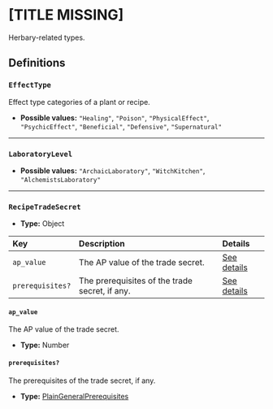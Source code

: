 # [TITLE MISSING]

Herbary-related types.

## Definitions

### <a name="EffectType"></a> `EffectType`

Effect type categories of a plant or recipe.

- **Possible values:** `"Healing"`, `"Poison"`, `"PhysicalEffect"`, `"PsychicEffect"`, `"Beneficial"`, `"Defensive"`, `"Supernatural"`

---

### <a name="LaboratoryLevel"></a> `LaboratoryLevel`

- **Possible values:** `"ArchaicLaboratory"`, `"WitchKitchen"`, `"AlchemistsLaboratory"`

---

### <a name="RecipeTradeSecret"></a> `RecipeTradeSecret`

- **Type:** Object

Key | Description | Details
:-- | :-- | :--
`ap_value` | The AP value of the trade secret. | <a href="#RecipeTradeSecret/ap_value">See details</a>
`prerequisites?` | The prerequisites of the trade secret, if any. | <a href="#RecipeTradeSecret/prerequisites">See details</a>

#### <a name="RecipeTradeSecret/ap_value"></a> `ap_value`

The AP value of the trade secret.

- **Type:** Number

#### <a name="RecipeTradeSecret/prerequisites"></a> `prerequisites?`

The prerequisites of the trade secret, if any.

- **Type:** <a href="../../_Prerequisite.md#PlainGeneralPrerequisites">PlainGeneralPrerequisites</a>
